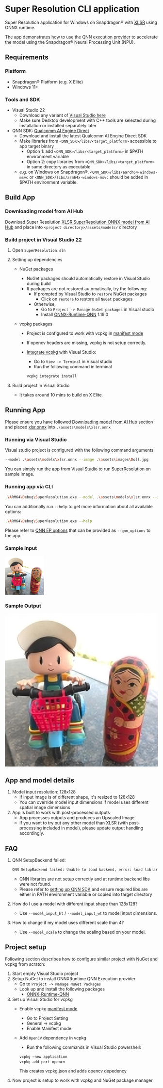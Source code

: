 # Super Resolution CLI application

Super Resolution application for Windows on Snapdragon® with [XLSR](https://aihub.qualcomm.com/compute/models/xlsr) using ONNX runtime.


The app demonstrates how to use the [QNN execution provider](https://onnxruntime.ai/docs/execution-providers/QNN-ExecutionProvider.html) to accelerate the model using the Snapdragon® Neural Processing Unit (NPU).

## Requirements

### Platform

- Snapdragon® Platform (e.g. X Elite)
- Windows 11+

### Tools and SDK

- Visual Studio 22
  - Download any variant of [Visual Studio here](https://visualstudio.microsoft.com/vs/)
  - Make sure Desktop development with C++ tools are selected during installation or installed separately later
- QNN SDK: [Qualcomm AI Engine Direct](https://qpm.qualcomm.com/#/main/tools/details/qualcomm_ai_engine_direct)
  - Download and install the latest Qualcomm AI Engine Direct SDK
  - Make libraries from `<QNN_SDK>/libs/<target_platform>` accessible to app target binary
    - Option 1: add `<QNN_SDK>/libs/<target_platform>` in $PATH environment variable
    - Option 2: copy libraries from `<QNN_SDK>/libs/<target_platform>` in same directory as executable
  - e.g. on Windows on Snapdragon®, `<QNN_SDK>/libs/aarch64-windows-msvc` or `<QNN_SDK>/libs/arm64x-windows-msvc` should be added in $PATH environment variable.

## Build App

### Downloading model from AI Hub

Download Super Resolution [XLSR SuperResolution ONNX model from AI Hub](https://aihub.qualcomm.com/compute/models/xlsr) and place into `<project directory>/assets/models/` directory

### Build project in Visual Studio 22

1. Open `SuperResolution.sln`
2. Setting up dependencies
   - NuGet packages
     - NuGet packages should automatically restore in Visual Studio during build
     - If packages are not restored automatically, try the following:
       - If prompted by Visual Studio to `restore` NuGet packages
         - Click on `restore` to restore all `NuGet` packages
       - Otherwise,
         - Go to `Project -> Manage NuGet packages` in Visual studio
         - Install [ONNX-Runtime-QNN](https://www.nuget.org/packages/Microsoft.ML.OnnxRuntime.QNN) 1.19.0

   - vcpkg packages
     - Project is configured to work with vcpkg in [manifest mode](https://learn.microsoft.com/en-us/vcpkg/concepts/manifest-mode)
     - If opencv headers are missing, vcpkg is not setup correctly.
     - [Integrate vcpkg]((https://learn.microsoft.com/en-us/vcpkg/commands/integrate#vcpkg-integrate-install)) with Visual Studio:
         - Go to `View -> Terminal` in Visual studio
         - Run the following command in terminal

         ```bash
         vcpkg integrate install
         ```

3. Build project in Visual Studio
   - It takes around 10 mins to build on X Elite.

## Running App

Please ensure you have followed [Downloading model from AI Hub](#downloading-model-from-ai-hub) section and placed [xlsr.onnx](https://aihub.qualcomm.com/compute/models/xlsr) into `.\assets\models\xlsr.onnx`

### Running via Visual Studio

Visual studio project is configured with the following command arguments:

```bash
--model .\assets\models\xlsr.onnx --image .\assets\images\Doll.jpg
```

You can simply run the app from Visual Studio to run SuperResolution on sample image.

### Running app via CLI

```bash
.\ARM64\Debug\SuperResolution.exe --model .\assets\models\xlsr.onnx --image .\assets\images\Doll.jpg
```

You can additionally run `--help` to get more information about all available options:

```bash
.\ARM64\Debug\SuperResolution.exe --help
```

Please refer to [QNN EP options](https://onnxruntime.ai/docs/execution-providers/QNN-ExecutionProvider.html#configuration-options) that can be provided as `--qnn_options` to the app.

### Sample Input

![sample_input](assets/images/Doll.jpg)

### Sample Output

![sample_output](assets/images/UpscaledImage.png)

## App and model details

1. Model input resolution: 128x128
    - If input image is of different shape, it's resized to 128x128
    - You can override model input dimensions if model uses different spatial image dimensions
2. App is built to work with post-processed outputs
    - App processes outputs and produces an Upscaled Image.
    - If you want to try out any other model than XLSR (with post-processing included in model), please update output handling accordingly.

## FAQ

1. QNN SetupBackend failed:

   ```bash
   QNN SetupBackend failed: Unable to load backend, error: load library failed
   ```

   - QNN libraries are not setup correctly and at runtime backend libs were not found.
   - Please refer to [setting up QNN SDK](#tools-and-sdk) and ensure required libs are either in PATH environment variable or copied into target directory
2. How do I use a model with different input shape than 128x128?
   - Use `--model_input_ht` / `--model_input_wt` to model input dimensions.
3. How to change if my model uses different scale than 4?
   - Use `--model_scale` to change the scaling based on your model.

## Project setup

Following section describes how to configure similar project with NuGet and vcpkg from scratch:

1. Start empty Visual Studio project
2. Setup NuGet to install ONNXRuntime QNN Execution provider
   - Go to `Project -> Manage NuGet Packages`
   - Look up and install the following packages
     - [ONNX-Runtime-QNN](https://www.nuget.org/packages/Microsoft.ML.OnnxRuntime.QNN)
3. Set up Visual Studio for vcpkg
   - Enable vcpkg [manifest mode](https://learn.microsoft.com/en-us/vcpkg/concepts/manifest-mode)
      - Go to Project Setting
      - General -> vcpkg
      - Enable Manifest mode
   - Add `OpenCV` dependency in vcpkg
      - Run the following commands in Visual Studio powershell:

      ```bash
      vcpkg —new application
      vcpkg add port opencv
      ```

      This creates vcpkg.json and adds opencv depedency
4. Now project is setup to work with vcpkg and NuGet package manager
